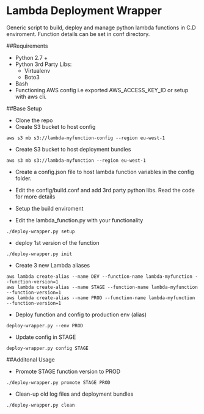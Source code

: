 # Lambda Deployment Wrapper
Generic script to build, deploy and manage python lambda functions in C.D enviroment. Function details can be set in conf directory. 

##Requirements
* Python 2.7 +
* Python 3rd Party Libs: 
  * Virtualenv
  * Boto3
* Bash
* Functioning AWS config i.e exported AWS_ACCESS_KEY_ID or setup with aws cli.

##Base Setup
* Clone the repo 
* Create S3 bucket to host config
```
aws s3 mb s3://lambda-myfunction-config --region eu-west-1
```
* Create S3 bucket to host deployment bundles
```
aws s3 mb s3://lambda-myfunction --region eu-west-1
```
* Create a config.json file to host lambda function variables in the config folder.

* Edit the config/build.conf and add 3rd party python libs. Read the code for more details

* Setup the build enviroment

* Edit the lambda_function.py with your functionality

```
./deploy-wrapper.py setup
```
* deploy 1st version of the function
```
./deploy-wrapper.py init
```
* Create 3 new Lambda aliases
```
aws lambda create-alias --name DEV --function-name lambda-myfunction --function-version=1
aws lambda create-alias --name STAGE --function-name lambda-myfunction --function-version=1
aws lambda create-alias --name PROD --function-name lambda-myfunction --function-version=1
```
* Deploy function and config to production env (alias)
```
deploy-wrapper.py --env PROD
```
* Update config in STAGE
```
deploy-wrapper.py config STAGE
```
##Additonal Usage
* Promote STAGE function version to PROD
```
./deploy-wrapper.py promote STAGE PROD
```
* Clean-up old log files and deployment bundles
```
./deploy-wrapper.py clean
```

